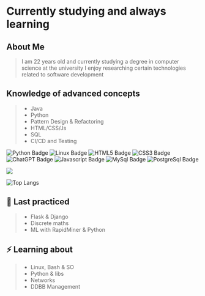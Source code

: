 # Currently studying and always learning

## About Me  
> I am 22 years old and currently studying a degree in computer science at the university
> I enjoy researching certain technologies related to software development

## Knowledge of advanced concepts 

> - Java
> - Python
> - Pattern Design & Refactoring
> - HTML/CSS/Js
> - SQL
> - CI/CD and Testing


![Python Badge](https://img.shields.io/badge/Python-FFD43B?style=for-the-badge&logo=python&logoColor=blue)
![Linux Badge](https://img.shields.io/badge/Linux-FCC624?style=for-the-badge&logo=linux&logoColor=black)
![HTML5 Badge](https://img.shields.io/badge/HTML5-E34F26?style=for-the-badge&logo=html5&logoColor=white)
![CSS3 Badge](https://img.shields.io/badge/CSS3-1572B6?style=for-the-badge&logo=css3&logoColor=white)
![ChatGPT Badge](https://img.shields.io/badge/ChatGPT-74aa9c?style=for-the-badge&logo=openai&logoColor=white)
![Javascript Badge](https://img.shields.io/badge/JavaScript-F7DF1E?style=for-the-badge&logo=javascript&logoColor=black)
![MySql Badge](https://img.shields.io/badge/MySQL-005C84?style=for-the-badge&logo=mysql&logoColor=white)
![PostgreSql Badge](https://img.shields.io/badge/PostgreSQL-316192?style=for-the-badge&logo=postgresql&logoColor=white)


<img src="{https://img.shields.io/badge/PostgreSQL-316192?style=for-the-badge&logo=postgresql&logoColor=white}" />

![Top Langs](https://github-readme-stats.vercel.app/api/top-langs/?username=JJuanVolpe&hide_progress=false&theme=tokyonight)


<!--
**JJuanVolpe/JJUANVOLPE** is a ✨ _special_ ✨ repository because its `README.md` (this file) appears on your GitHub profile.

Here are some ideas to get you started:

- 👯 I’m looking to collaborate on ...
- 🤔 I’m looking for help with ...
- 💬 Ask me about ...
- 📫 How to reach me: ...
- 😄 Pronouns: ...
-  Fun fact: ...
-->
## 💬 Last practiced

> - Flask & Django
> - Discrete maths
> - ML with RapidMiner & Python

## ⚡ Learning about 

> - Linux, Bash & SO
> - Python & libs
> - Networks
> - DDBB Management
